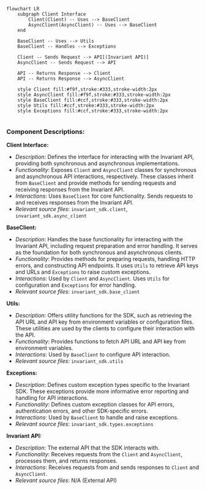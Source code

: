 ```mermaid
flowchart LR
    subgraph Client Interface
        Client(Client) -- Uses --> BaseClient
        AsyncClient(AsyncClient) -- Uses --> BaseClient
    end

    BaseClient -- Uses --> Utils
    BaseClient -- Handles --> Exceptions

    Client -- Sends Request --> API[(Invariant API)]
    AsyncClient -- Sends Request --> API

    API -- Returns Response --> Client
    API -- Returns Response --> AsyncClient

    style Client fill:#f9f,stroke:#333,stroke-width:2px
    style AsyncClient fill:#f9f,stroke:#333,stroke-width:2px
    style BaseClient fill:#ccf,stroke:#333,stroke-width:2px
    style Utils fill:#ccf,stroke:#333,stroke-width:2px
    style Exceptions fill:#ccf,stroke:#333,stroke-width:2px


```

### Component Descriptions:

**Client Interface:**
   - *Description*: Defines the interface for interacting with the Invariant API, providing both synchronous and asynchronous implementations.
   - *Functionality*: Exposes `Client` and `AsyncClient` classes for synchronous and asynchronous API interactions, respectively. These classes inherit from `BaseClient` and provide methods for sending requests and receiving responses from the Invariant API.
   - *Interactions*: Uses `BaseClient` for core functionality. Sends requests to and receives responses from the Invariant API.
   - *Relevant source files*: `invariant_sdk.client`, `invariant_sdk.async_client`

**BaseClient:**
   - *Description*: Handles the base functionality for interacting with the Invariant API, including request preparation and error handling. It serves as the foundation for both synchronous and asynchronous clients.
   - *Functionality*: Provides methods for preparing requests, handling HTTP errors, and constructing API endpoints. It uses `Utils` to retrieve API keys and URLs and `Exceptions` to raise custom exceptions.
   - *Interactions*: Used by `Client` and `AsyncClient`. Uses `Utils` for configuration and `Exceptions` for error handling.
   - *Relevant source files*: `invariant_sdk.base_client`

**Utils:**
   - *Description*: Offers utility functions for the SDK, such as retrieving the API URL and API key from environment variables or configuration files. These utilities are used by the clients to configure their interaction with the API.
   - *Functionality*: Provides functions to fetch API URL and API key from environment variables.
   - *Interactions*: Used by `BaseClient` to configure API interaction.
   - *Relevant source files*: `invariant_sdk.utils`

**Exceptions:**
   - *Description*: Defines custom exception types specific to the Invariant SDK. These exceptions provide more informative error reporting and handling for API interactions.
   - *Functionality*: Defines custom exception classes for API errors, authentication errors, and other SDK-specific errors.
   - *Interactions*: Used by `BaseClient` to handle and raise exceptions.
   - *Relevant source files*: `invariant_sdk.types.exceptions`

**Invariant API:**
   - *Description*: The external API that the SDK interacts with.
   - *Functionality*: Receives requests from the `Client` and `AsyncClient`, processes them, and returns responses.
   - *Interactions*: Receives requests from and sends responses to `Client` and `AsyncClient`.
   - *Relevant source files*: N/A (External API)
